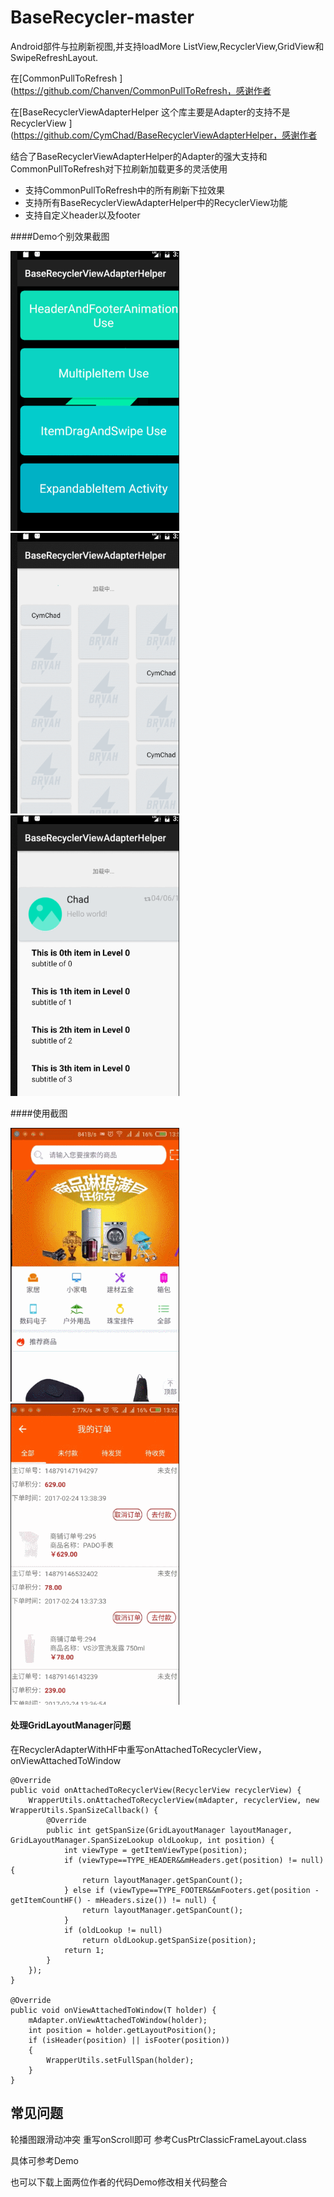 # BaseRecycler-master 
Android部件与拉刷新视图,并支持loadMore ListView,RecyclerView,GridView和SwipeRefreshLayout.

在[CommonPullToRefresh ](https://github.com/Chanven/CommonPullToRefresh，感谢作者

在[BaseRecyclerViewAdapterHelper   这个库主要是Adapter的支持不是RecyclerView ](https://github.com/CymChad/BaseRecyclerViewAdapterHelper，感谢作者

结合了BaseRecyclerViewAdapterHelper的Adapter的强大支持和CommonPullToRefresh对下拉刷新加载更多的灵活使用



* 支持CommonPullToRefresh中的所有刷新下拉效果
* 支持所有BaseRecyclerViewAdapterHelper中的RecyclerView功能
* 支持自定义header以及footer


####Demo个别效果截图
 <div> <img src='https://raw.githubusercontent.com/13226633937/BaseRecycler-master/master/image/01.gif' width="270px"/></div>

 <div> <img src='https://raw.githubusercontent.com/13226633937/BaseRecycler-master/master/image/02.gif' width='270px'/> </div>

<div> <img src='https://raw.githubusercontent.com/13226633937/BaseRecycler-master/master/image/03.gif' width='270px'/> </div>


####使用截图
 <div> <img src='https://raw.githubusercontent.com/13226633937/BaseRecycler-master/master/image/04.gif' width="270px"/></div>

 <div> <img src='https://raw.githubusercontent.com/13226633937/BaseRecycler-master/master/image/05.gif' width='270px'/> </div>




#### 处理GridLayoutManager问题
在RecyclerAdapterWithHF中重写onAttachedToRecyclerView，onViewAttachedToWindow



    @Override
    public void onAttachedToRecyclerView(RecyclerView recyclerView) {
        WrapperUtils.onAttachedToRecyclerView(mAdapter, recyclerView, new WrapperUtils.SpanSizeCallback() {
            @Override
            public int getSpanSize(GridLayoutManager layoutManager, GridLayoutManager.SpanSizeLookup oldLookup, int position) {
                int viewType = getItemViewType(position);
                if (viewType==TYPE_HEADER&&mHeaders.get(position) != null) {
                    return layoutManager.getSpanCount();
                } else if (viewType==TYPE_FOOTER&&mFooters.get(position - getItemCountHF() - mHeaders.size()) != null) {
                    return layoutManager.getSpanCount();
                }
                if (oldLookup != null)
                    return oldLookup.getSpanSize(position);
                return 1;
            }
        });
    }

    @Override
    public void onViewAttachedToWindow(T holder) {
        mAdapter.onViewAttachedToWindow(holder);
        int position = holder.getLayoutPosition();
        if (isHeader(position) || isFooter(position))
        {
            WrapperUtils.setFullSpan(holder);
        }
    }



## 常见问题
轮播图跟滑动冲突  重写onScroll即可  参考CusPtrClassicFrameLayout.class




 具体可参考Demo

 也可以下载上面两位作者的代码Demo修改相关代码整合
 

